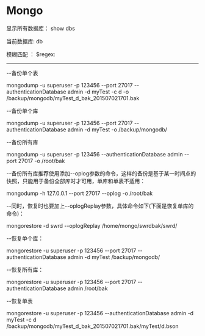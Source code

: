# Mongo
显示所有数据库： show dbs

当前数据库: db

模糊匹配 ： $regex:

---
--备份单个表

mongodump -u  superuser -p 123456  --port 27017 --authenticationDatabase admin -d myTest -c d -o /backup/mongodb/myTest_d_bak_201507021701.bak



--备份单个库

mongodump  -u  superuser -p 123456 --port 27017  --authenticationDatabase admin -d myTest -o  /backup/mongodb/



--备份所有库

mongodump  -u  superuser -p 123456 --authenticationDatabase admin  --port 27017 -o /root/bak 



--备份所有库推荐使用添加--oplog参数的命令，这样的备份是基于某一时间点的快照，只能用于备份全部库时才可用，单库和单表不适用：

mongodump -h 127.0.0.1 --port 27017   --oplog -o  /root/bak 



--同时，恢复时也要加上--oplogReplay参数，具体命令如下(下面是恢复单库的命令)：

mongorestore  -d swrd --oplogReplay  /home/mongo/swrdbak/swrd/



--恢复单个库：

mongorestore  -u  superuser -p 123456 --port 27017  --authenticationDatabase admin -d myTest   /backup/mongodb/



--恢复所有库：

mongorestore   -u  superuser -p 123456 --port 27017  --authenticationDatabase admin  /root/bak



--恢复单表

mongorestore -u  superuser -p 123456  --authenticationDatabase admin -d myTest -c d /backup/mongodb/myTest_d_bak_201507021701.bak/myTest/d.bson
